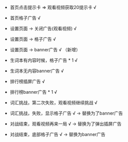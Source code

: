 - 首页点击提示卡 => 观看视频获取20提示卡 √
- 首页格子广告 √
- 设置页面 -> 关闭广告(观看视频) √
- 设置页面 -> 格子广告 √
- 设置页面 -> banner广告 √ （新增）


- 生词本有内容时候，格子广告 * 1 √
- 生词本无内容banner广告 √

- 排行榜插屏广告 √

- 排行榜banner广告 * 1 √

- 词汇挑战，第二次失败，观看视频继续挑战 √

- 词汇挑战，失败，显示格子广告 √ -> 替换为了banner广告

- 对战结束，观看视频再来一局 √ -> 替换为了弹出插屏广告

- 对战结束，底部格子广告 √ -> 替换为banner广告
